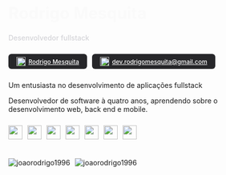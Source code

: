 <h1 style='font-size: 32px; color: #fafafa'>Rodrigo Mesquita</h1>
<span style='font-size: 14px; color: #d4d4d8; font-weight: 500'>Desenvolvedor fullstack</span>

<div style='display: flex; align-items: center; gap: 10px; margin-top: 24px' >
  <a href='https://www.linkedin.com/in/rodrigo-mesquita-/' target='_black' style="background: #27272a; color: white; padding: 6px 16px; font-size: 12px; border-radius: 6px; font-weight: 500; display: flex; align-items: center; gap: 6px;" >
  <img src='https://skillicons.dev/icons?i=linkedin' width='18' height='18' />
  Rodrigo Mesquita
  </a>
  <a href='mailto:dev.rodrigomesquita@gmail.com' target='_black' style="background: #27272a; color: white; padding: 6px 16px; font-size: 12px; border-radius: 6px; font-weight: 500; display: flex; align-items: center; gap: 6px;" >
  <img src='https://skillicons.dev/icons?i=gmail' width='18' height='18' />
  dev.rodrigomesquita@gmail.com
  </a>
</div>

<div style='display: flex; flex-direction: column; margin-top: 24px'>
  <span>Um entusiasta no desenvolvimento de aplicações fullstack</span>
  <p>Desenvolvedor de software à quatro anos, aprendendo sobre o desenvolvimento web, back end e  mobile.</p>
  <div style='display: flex; gap: 10px; margin-top: 10px'>
    <img src='https://skillicons.dev/icons?i=html' width='28' height='28' />
    <img src='https://skillicons.dev/icons?i=css' width='28' height='28' />
    <img src='https://skillicons.dev/icons?i=javascript' width='28' height='28' />
    <img src='https://skillicons.dev/icons?i=typescript' width='28' height='28' />
    <img src='https://skillicons.dev/icons?i=react' width='28' height='28' />
    <img src='https://skillicons.dev/icons?i=next' width='28' height='28' />
    <img src='https://skillicons.dev/icons?i=python' width='28' height='28' />
  </div>
</div>

<div style='display: flex; items:start; gap: 10px; margin-top: 24px' >
  <p><img src="https://github-readme-stats.vercel.app/api?username=joaorodrigo1996&show_icons=true&locale=pt-BR&theme=dark&hide_border=true" alt="joaorodrigo1996" /></p>
  <p><img src="https://github-readme-stats.vercel.app/api/top-langs?username=joaorodrigo1996&show_icons=true&locale=pt-BR&layout=compact&theme=dark&hide_border=true" alt="joaorodrigo1996" /></p>
</div>
